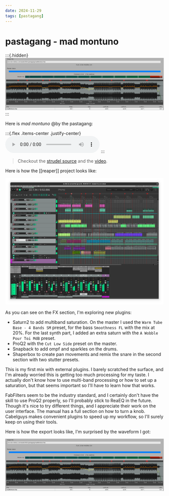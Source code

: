 ```yaml
---
date: 2024-11-29
tags: [pastagang]
---
```

# pastagang - mad montuno

:::{.hidden}
![pgMadMontuno-export](media/pgMadMontuno-export.png)
:::

Here is *mad montuno* @by the pastagang:

:::{.flex .items-center .justify-center}
<audio controls class="md:w-[750px] mb-4">
  <source src="https://cdn.midirus.com/audio/2024-pastagang/madMontuno.mp3" type="audio/mpeg">
Your browser does not support the audio element.
</audio>
:::

> Checkout the [strudel source](https://strudel.cc/?fEPl2wU6ssg2) and the [video](https://youtu.be/kKj8cQvWe6o).


Here is how the [[reaper]] project looks like:

![pgMadMontuno-final](media/pgMadMontuno-final.png)

As you can see on the FX section, I'm exploring new plugins:

- Saturn2 to add multiband saturation. On the master I used the `Warm Tube Base - 4 Bands SM` preset, for the bass `Smoothness FL` with the mix at 20%. For the last synth part, I added an extra saturn with the `A Wobble Pour Toi MdB` preset.
- ProQ2 with the `Cut Low Side` preset on the master.
- Snapback to add ompf and sparkles on the drums.
- Shaperbox to create pan movements and remix the snare in the second section with two stutter presets.

This is my first mix with external plugins. I barely scratched the surface, and I'm already worried this is getting too much processing for my taste.
I actually don't know how to use multi-band processing or how to set up a saturation, but that seems important so I'll have to learn how that works.

FabFilters seem to be the industry standard, and I certainly don't have the skill to use ProQ2 properly, so I'll probably stick to ReaEQ in the future.
Though it's nice to try different things, and I appreciate their work on the user interface. The manual has a full section on how to turn a knob.
Cabelguys makes convenient plugins to speed up my workflow, so I'll surely keep on using their tools.

Here is how the export looks like, I'm surprised by the waveform I got:

![pgMadMontuno-export](media/pgMadMontuno-export.png)
